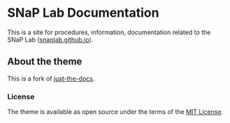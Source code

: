 # SNaP Lab Documentation

This is a site for  procedures, information, documentation related to the SNaP Lab ([snaplab.github.io](https://lindenparkeslab.github.io/snaplab.github.io/)). 

## About the theme

This is a fork of [just-the-docs](https://just-the-docs.com/).

### License

The theme is available as open source under the terms of the [MIT License](http://opensource.org/licenses/MIT).